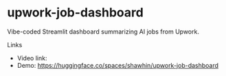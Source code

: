 # upwork-job-dashboard
Vibe-coded Streamlit dashboard summarizing AI jobs from Upwork.

Links
- Video link: 
- Demo: https://huggingface.co/spaces/shawhin/upwork-job-dashboard
